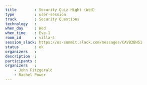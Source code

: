 ```yaml
---
title        : Security Quiz Night (Wed)
type         : user-session
track        : Security Questions
technology   :
when_day     : Wed
when_time    : Eve-1
room_id      : villa-4
session_slack: https://os-summit.slack.com/messages/CAVB2BH51
status       : ok
organizers   :
description  :
participants :
organizers   :
    - John Fitzgerald
    - Rachel Power
---
```

